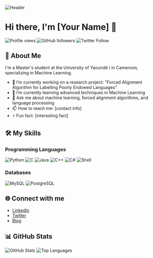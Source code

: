 ![Header](https://img.shields.io/badge/GitHub-Profile-brightgreen)

# Hi there, I'm [Your Name] 👋

![Profile views](https://gpvc.arturio.dev/mende237)
![GitHub followers](https://img.shields.io/github/followers/[your-github-username]?label=Follow&style=social)
![Twitter Follow](https://img.shields.io/twitter/follow/[your-twitter-username]?style=social)

## 🚀 About Me
I'm a Master's student at the University of Yaoundé I in Cameroon, specializing in Machine Learning.

- 🔭 I’m currently working on a research project: "Forced Alignment Algorithm for Labelling Poorly Endowed Languages"
- 🌱 I’m currently learning advanced techniques in Machine Learning
- 💬 Ask me about machine learning, forced alignment algorithms, and language processing
- 📫 How to reach me: [contact info]
- ⚡ Fun fact: [interesting fact]

## 🛠️ My Skills
### Programming Languages
![Python](https://img.shields.io/badge/Python-3776AB?style=for-the-badge&logo=python&logoColor=white)
![C](https://img.shields.io/badge/C-A8B9CC?style=for-the-badge&logo=c&logoColor=white)
![Java](https://img.shields.io/badge/Java-007396?style=for-the-badge&logo=java&logoColor=white)
![C++](https://img.shields.io/badge/C%2B%2B-00599C?style=for-the-badge&logo=c%2B%2B&logoColor=white)
![C#](https://img.shields.io/badge/C%23-239120?style=for-the-badge&logo=c-sharp&logoColor=white)
![Shell](https://img.shields.io/badge/Shell_Script-121011?style=for-the-badge&logo=gnu-bash&logoColor=white)

### Databases
![MySQL](https://img.shields.io/badge/MySQL-4479A1?style=for-the-badge&logo=mysql&logoColor=white)
![PostgreSQL](https://img.shields.io/badge/PostgreSQL-336791?style=for-the-badge&logo=postgresql&logoColor=white)

## 🌐 Connect with me
- [LinkedIn](https://www.linkedin.com/in/[your-linkedin-username])
- [Twitter](https://twitter.com/[your-twitter-username])
- [Blog](https://[your-blog-url])

## 📊 GitHub Stats
![GitHub Stats](https://github-readme-stats.vercel.app/api?username=[your-github-username]&show_icons=true)
![Top Languages](https://github-readme-stats.vercel.app/api/top-langs/?username=[your-github-username]&layout=compact)

